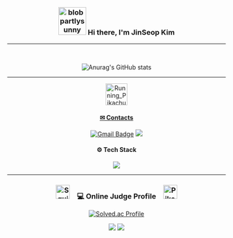 <div align="center">

</br>

### <a href="https://emoji.gg/emoji/7679-blobpartlysunny"><img src="https://emoji.gg/assets/emoji/7679-blobpartlysunny.png" width="64px" height="64px" alt="blobpartlysunny"></a> Hi there, I'm JinSeop Kim   
*** 
 
</br>   

![Anurag's GitHub stats](https://github-readme-stats.vercel.app/api?username=GitHubSeob&show_icons=true&theme=dark)   
***
  
<a href="https://emoj.gg/emoji/5541-running-pikachu"><img src="https://emoji.gg/assets/emoji/5541-running-pikachu.gif" width="50px" height="50px" alt="Running_Pikachu">
#### ✉ Contacts

[![Gmail Badge](https://img.shields.io/badge/Gmail-d14836?style=round&logo=Gmail&logoColor=white&link=mailto:githubseob@gmail.com)](mailto:gibhubseob@gmail.com)
<a href="https://githubseob.tistory.com/" target="_blank"><img src="https://img.shields.io/badge/Blog-000000?style=round&logo=Bitdefender&logoColor=white"/></a>

#### ⚙ Tech Stack
<img src="https://img.shields.io/badge/C++-00599C?style=round&logo=C%2B%2B&logoColor=white"/></a>
 
***

### <a href="https://emoji.gg/emoji/5016-squirtle-cool"><img src="https://emoji.gg/assets/emoji/5016-squirtle-cool.png" width="32px" height="32px" alt="Squirtle_cool"></a>　💻 Online Judge Profile　<a href="https://emoji.gg/emoji/7685_PikaSwag"><img src="https://emoji.gg/assets/emoji/7685_PikaSwag.png" width="32px" height="32px" alt="PikaSwag"></a>
[![Solved.ac Profile](http://mazassumnida.wtf/api/v2/generate_badge?boj=dogeee)](https://solved.ac/dogeee/)     

<a href="https://www.acmicpc.net/user/dogeee" target="_blank"><img src="https://img.shields.io/badge/Baekjoon-004088?style=round&logo=BookStack&logoColor=white"/></a>
<a href="https://algospot.com/user/profile/148400" target="_blank"><img src="https://img.shields.io/badge/Algospot-FF0000?style=round&logo=AniList&logoColor=white"/></a>
